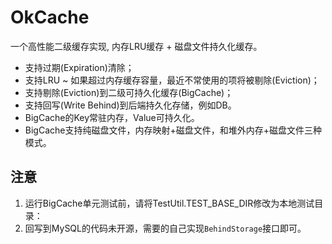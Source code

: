 # OkCache
一个高性能二级缓存实现, 内存LRU缓存 + 磁盘文件持久化缓存。

* 支持过期(Expiration)清除；
* 支持LRU ~ 如果超过内存缓存容量，最近不常使用的项将被剔除(Eviction)；
* 支持剔除(Eviction)到二级可持久化缓存(BigCache)；
* 支持回写(Write Behind)到后端持久化存储，例如DB。
* BigCache的Key常驻内存，Value可持久化。
* BigCache支持纯磁盘文件，内存映射+磁盘文件，和堆外内存+磁盘文件三种模式。

## 注意

1. 运行BigCache单元测试前，请将TestUtil.TEST_BASE_DIR修改为本地测试目录：
2. 回写到MySQL的代码未开源，需要的自己实现`BehindStorage`接口即可。
